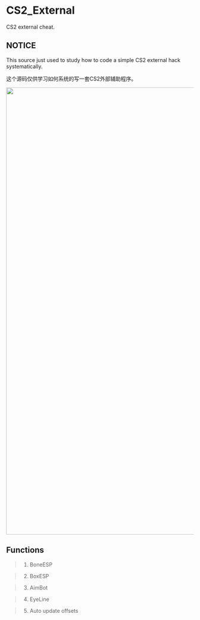 # CS2_External
CS2 external cheat.

## NOTICE

This source just used to study how to code a simple CS2 external hack systematically.

这个源码仅供学习如何系统的写一套CS2外部辅助程序。

<img src="https://github.com/TKazer/CS2_External/blob/master/Image1.png" width="1200" />

## Functions

> 1. BoneESP

> 2. BoxESP

> 3. AimBot

> 4. EyeLine

> 5. Auto update offsets
